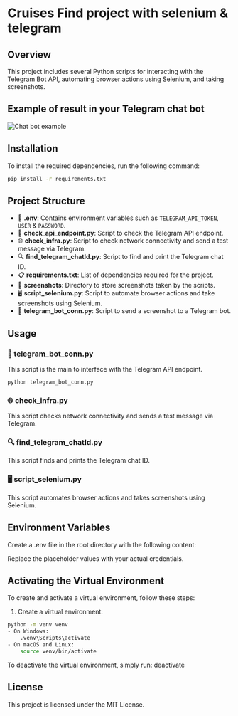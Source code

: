 # Cruises Find project with selenium & telegram

## Overview

This project includes several Python scripts for interacting with the Telegram Bot API, automating browser actions using Selenium, and taking screenshots.

## Example of result in your Telegram chat bot

![Chat bot example](https://github.com/claudiufrusina/GenericTelegramBotWithSelenium\utility\images\example.png)

## Installation

To install the required dependencies, run the following command:

```sh
pip install -r requirements.txt
```

## Project Structure

- 📄 **.env**: Contains environment variables such as `TELEGRAM_API_TOKEN`, `USER` & `PASSWORD`.
- 📝 **check_api_endpoint.py**: Script to check the Telegram API endpoint.
- 🌐 **check_infra.py**: Script to check network connectivity and send a test message via Telegram.
- 🔍 **find_telegram_chatId.py**: Script to find and print the Telegram chat ID.
- 📋 **requirements.txt**: List of dependencies required for the project.
- 📁 **screenshots**: Directory to store screenshots taken by the scripts.
- 🖥️ **script_selenium.py**: Script to automate browser actions and take screenshots using Selenium.
- 🤖 **telegram_bot_conn.py**: Script to send a screenshot to a Telegram bot.

## Usage

### 🤖 telegram_bot_conn.py

This script is the main to interface with the Telegram API endpoint.

```sh
python telegram_bot_conn.py
```

### 🌐 check_infra.py

This script checks network connectivity and sends a test message via Telegram.

### 🔍 find_telegram_chatId.py

This script finds and prints the Telegram chat ID.

### 🖥️ script_selenium.py

This script automates browser actions and takes screenshots using Selenium.

## Environment Variables

Create a .env file in the root directory with the following content:

Replace the placeholder values with your actual credentials.

## Activating the Virtual Environment

To create and activate a virtual environment, follow these steps:

1. Create a virtual environment:

```sh
python -m venv venv
- On Windows:
    .venv\Scripts\activate
- On macOS and Linux:
    source venv/bin/activate
```
To deactivate the virtual environment, simply run:
deactivate

## License

This project is licensed under the MIT License.
